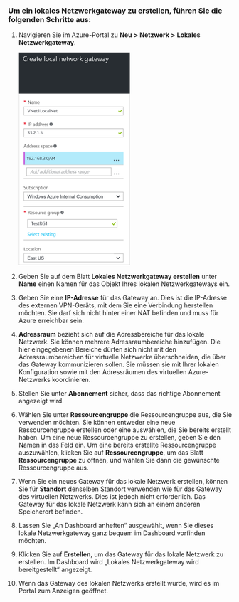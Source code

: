 ### Um ein lokales Netzwerkgateway zu erstellen, führen Sie die folgenden Schritte aus:

1. Navigieren Sie im Azure-Portal zu **Neu** **>** **Netzwerk** **>** **Lokales Netzwerkgateway**.

	![Erstellen eines Gateways für das lokale Netzwerk](./media/vpn-gateway-add-lng-rm-portal-include/addlng250.png)

2. Geben Sie auf dem Blatt **Lokales Netzwerkgateway erstellen** unter **Name** einen Namen für das Objekt Ihres lokalen Netzwerkgateways ein.
 
3. Geben Sie eine **IP-Adresse** für das Gateway an. Dies ist die IP-Adresse des externen VPN-Geräts, mit dem Sie eine Verbindung herstellen möchten. Sie darf sich nicht hinter einer NAT befinden und muss für Azure erreichbar sein.

4. **Adressraum** bezieht sich auf die Adressbereiche für das lokale Netzwerk. Sie können mehrere Adressraumbereiche hinzufügen. Die hier eingegebenen Bereiche dürfen sich nicht mit den Adressraumbereichen für virtuelle Netzwerke überschneiden, die über das Gateway kommunizieren sollen. Sie müssen sie mit Ihrer lokalen Konfiguration sowie mit den Adressräumen des virtuellen Azure-Netzwerks koordinieren.
 
5. Stellen Sie unter **Abonnement** sicher, dass das richtige Abonnement angezeigt wird.

6. Wählen Sie unter **Ressourcengruppe** die Ressourcengruppe aus, die Sie verwenden möchten. Sie können entweder eine neue Ressourcengruppe erstellen oder eine auswählen, die Sie bereits erstellt haben. Um eine neue Ressourcengruppe zu erstellen, geben Sie den Namen in das Feld ein. Um eine bereits erstellte Ressourcengruppe auszuwählen, klicken Sie auf **Ressourcengruppe**, um das Blatt **Ressourcengruppe** zu öffnen, und wählen Sie dann die gewünschte Ressourcengruppe aus.

7. Wenn Sie ein neues Gateway für das lokale Netzwerk erstellen, können Sie für **Standort** denselben Standort verwenden wie für das Gateway des virtuellen Netzwerks. Dies ist jedoch nicht erforderlich. Das Gateway für das lokale Netzwerk kann sich an einem anderen Speicherort befinden.

8. Lassen Sie „An Dashboard anheften“ ausgewählt, wenn Sie dieses lokale Netzwerkgateway ganz bequem im Dashboard vorfinden möchten.

9. Klicken Sie auf **Erstellen**, um das Gateway für das lokale Netzwerk zu erstellen. Im Dashboard wird „Lokales Netzwerkgateway wird bereitgestellt“ angezeigt.

10. Wenn das Gateway des lokalen Netzwerks erstellt wurde, wird es im Portal zum Anzeigen geöffnet.

	

<!---HONumber=AcomDC_0406_2016-->